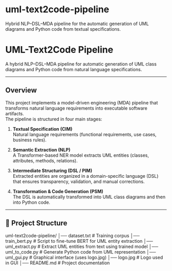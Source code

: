 # uml-text2code-pipeline
Hybrid NLP–DSL–MDA pipeline for the automatic generation of UML diagrams and Python code from textual specifications.
# UML-Text2Code Pipeline  
A hybrid NLP–DSL–MDA pipeline for automatic generation of UML class diagrams and Python code from natural language specifications.  

---

## Overview
This project implements a model-driven engineering (MDA) pipeline that transforms natural language requirements into executable software artifacts.  
The pipeline is structured in four main stages:  

1. **Textual Specification (CIM)**  
   Natural language requirements (functional requirements, use cases, business rules).  

2. **Semantic Extraction (NLP)**  
   A Transformer-based NER model extracts UML entities (classes, attributes, methods, relations).  

3. **Intermediate Structuring (DSL / PIM)**  
   Extracted entities are organized in a domain-specific language (DSL) that ensures transparency, validation, and manual corrections.  

4. **Transformation & Code Generation (PSM)**  
   The DSL is automatically transformed into UML class diagrams and then into Python code.  

---

## 📂 Project Structure
uml-text2code-pipeline/
│── dataset.txt # Training corpus
│── train_bert.py # Script to fine-tune BERT for UML entity extraction
│── uml_extract.py # Extract UML entities from text using trained model
│── uml_to_code.py # Generate Python code from UML representation
│── uml_gui.py # Graphical interface (uses logo.jpg)
│── logo.jpg # Logo used in GUI
│── README.md # Project documentation                
